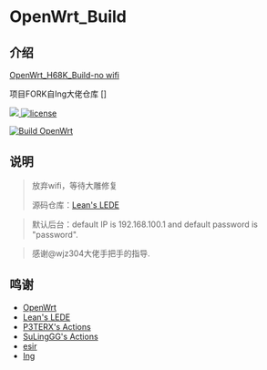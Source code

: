# OpenWrt_Build

## 介绍  
[OpenWrt_H68K_Build-no wifi](https://github.com/leesonaa/OpenWrt_Build)

项目FORK自Ing大佬仓库 [<a href="https://github.com/wjz304/OpenWrt_Build">] 

<!-- version -->
<a href="https://github.com/leesonaa/OpenWrt_Build/releases">
<img src="https://img.shields.io/github/release-pre/leesonaa/OpenWrt_Build.svg?style=flat" >
</a>
<!-- license -->
<a href="https://github.com/leesonaa/OpenWrt_Build">
<img src="https://img.shields.io/github/license/mashape/apistatus.svg?style=flat" alt="license"/>
</a>

[![Build OpenWrt](https://github.com/leesonaa/OpenWrt_Build/actions/workflows/build.yml/badge.svg?branch=main)](https://github.com/leesonaa/OpenWrt_Build/actions/workflows/build.yml)



## 说明
>放弃wifi，等待大雕修复
>
>源码仓库：[Lean's LEDE](https://github.com/coolsnowwolf/lede)  

>默认后台：default IP is 192.168.100.1 and default password is "password".  

>感谢@wjz304大佬手把手的指导.



## 鸣谢
- [OpenWrt](https://github.com/openwrt/openwrt)
- [Lean's LEDE](https://github.com/coolsnowwolf/lede)
- [P3TERX's Actions](https://github.com/P3TERX/Actions-OpenWrt)
- [SuLingGG's Actions](https://github.com/SuLingGG/OpenWrt-Rpi)
- [esir](https://github.com/esirplayground)
- [Ing](https://github.com/wjz304/OpenWrt_Build)
